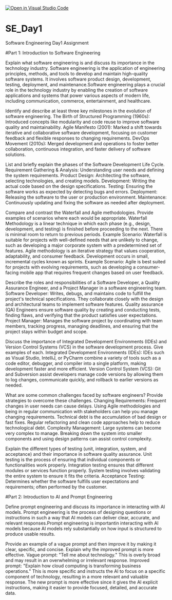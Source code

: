 [![Open in Visual Studio Code](https://classroom.github.com/assets/open-in-vscode-2e0aaae1b6195c2367325f4f02e2d04e9abb55f0b24a779b69b11b9e10269abc.svg)](https://classroom.github.com/online_ide?assignment_repo_id=15605542&assignment_repo_type=AssignmentRepo)
# SE_Day1
Software Engineering Day1 Assignment

#Part 1: Introduction to Software Engineering

Explain what software engineering is and discuss its importance in the technology industry.
Software engineering is the application of engineering principles, methods, and tools to develop and maintain high-quality software systems. It involves software product design, development, testing, deployment, and maintenance.Software engineering plays a crucial role in the technology industry by enabling the creation of software applications and systems that power various aspects of modern life, including communication, commerce, entertainment, and healthcare.

Identify and describe at least three key milestones in the evolution of software engineering.
The Birth of Structured Programming (1960s): Introduced concepts like modularity and code reuse to improve software quality and maintainability.
Agile Manifesto (2001): Marked a shift towards iterative and collaborative software development, focusing on customer feedback and flexible responses to changing requirements.
DevOps Movement (2010s): Merged development and operations to foster better collaboration, continuous integration, and faster delivery of software solutions.

List and briefly explain the phases of the Software Development Life Cycle.
Requirement Gathering & Analysis: Understanding user needs and defining the system requirements.
Product Design: Architecting the software, selecting technologies, and creating models.
Development: Writing the actual code based on the design specifications.
Testing: Ensuring the software works as expected by detecting bugs and errors.
Deployment: Releasing the software to the user or production environment.
Maintenance: Continuously updating and fixing the software as needed after deployment.

Compare and contrast the Waterfall and Agile methodologies. Provide examples of scenarios where each would be appropriate.
Waterfall Methodology is a linear technique in which each phase (e.g., design, development, and testing) is finished before proceeding to the next. There is minimal room to return to previous periods.
Example Scenario: Waterfall is suitable for projects with well-defined needs that are unlikely to change, such as developing a major corporate system with a predetermined set of features.
Agile methodology is an iterative strategy that values cooperation, adaptability, and consumer feedback. Development occurs in small, incremental cycles known as sprints.
Example Scenario: Agile is best suited for projects with evolving requirements, such as developing a consumer-facing mobile app that requires frequent changes based on user feedback.

Describe the roles and responsibilities of a Software Developer, a Quality Assurance Engineer, and a Project Manager in a software engineering team.
Software Developer: Writes, debugs, and maintains code to fulfill the project's technical specifications. They collaborate closely with the design and architectural teams to implement software features.
Quality assurance (QA) Engineers ensure software quality by creating and conducting tests, finding flaws, and verifying that the product satisfies user expectations.
Project Manager: Manages the software project by coordinating with team members, tracking progress, managing deadlines, and ensuring that the project stays within budget and scope.

Discuss the importance of Integrated Development Environments (IDEs) and Version Control Systems (VCS) in the software development process. Give examples of each.
Integrated Development Environments (IDEs): IDEs such as Visual Studio, IntelliJ, or PyCharm combine a variety of tools such as a code editor, debugger, and compiler into a single platform, making development faster and more efficient.
Version Control System (VCS): Git and Subversion assist developers manage code versions by allowing them to log changes, communicate quickly, and rollback to earlier versions as needed.

What are some common challenges faced by software engineers? Provide strategies to overcome these challenges.
Changing Requirements: Frequent changes in user needs can cause delays. Using Agile methodologies and being in regular communication with stakeholders can help you manage changing requirements.
Technical debt is the accumulation of bad design or fast fixes. Regular refactoring and clean code approaches help to reduce technological debt.
Complexity Management: Large systems can become very complex to manage. Breaking down the system into smaller components and using design patterns can assist control complexity.

Explain the different types of testing (unit, integration, system, and acceptance) and their importance in software quality assurance.
Unit testing is the process of ensuring that individual components or functionalities work properly.
Integration testing ensures that different modules or services function properly.
System testing involves validating the entire system to ensure it fits the criteria.
Acceptance Testing: Determines whether the software fulfills user expectations and requirements; often performed by the customer.

#Part 2: Introduction to AI and Prompt Engineering


Define prompt engineering and discuss its importance in interacting with AI models.
Prompt engineering is the process of designing questions or instructions in such a way that AI models can deliver clear, accurate, and relevant responses.Prompt engineering is importantin interacting with AI models because AI models rely substantially on how input is structured to produce usable results.

Provide an example of a vague prompt and then improve it by making it clear, specific, and concise. Explain why the improved prompt is more effective.
Vague prompt: "Tell me about technology."
This is overly broad and may result in an overwhelming or irrelevant response.
Improved prompt: "Explain how cloud computing is transforming business operations."
This is more specific and instructs the AI to focus on a specific component of technology, resulting in a more relevant and valuable response.
The new prompt is more effective since it gives the AI explicit instructions, making it easier to provide focused, detailed, and accurate data.
